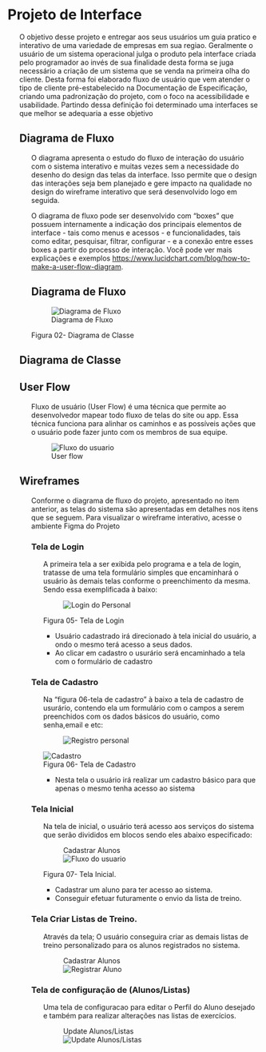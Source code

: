 
# Projeto de Interface
<ol>
O objetivo desse projeto e entregar aos seus usuários um guia pratico e interativo de uma variedade de empresas em sua regiao. Geralmente o usuário de um sistema operacional julga o produto pela interface criada pelo programador ao invés de sua finalidade desta forma se juga necessário a criação de um sistema que se venda na primeira olha do cliente. Desta forma foi elaborado fluxo de usuário que vem atender o tipo de cliente pré-estabelecido na Documentação de Especificação, criando uma padronização do projeto, com o foco na acessibilidade e usabilidade. 
Partindo dessa definição foi determinado uma interfaces se que melhor se adequaria a esse objetivo
 
## Diagrama de Fluxo
<ol>
 
O diagrama apresenta o estudo do fluxo de interação do usuário com o sistema interativo e  muitas vezes sem a necessidade do desenho do design das telas da interface. Isso permite que o design das interações seja bem planejado e gere impacto na qualidade no design do wireframe interativo que será desenvolvido logo em seguida.

O diagrama de fluxo pode ser desenvolvido com “boxes” que possuem internamente a indicação dos principais elementos de interface - tais como menus e acessos - e funcionalidades, tais como editar, pesquisar, filtrar, configurar - e a conexão entre esses boxes a partir do processo de interação. Você pode ver mais explicações e exemplos https://www.lucidchart.com/blog/how-to-make-a-user-flow-diagram.

## Diagrama de Fluxo
<figure>
  <img src="./img/diagram.svg" alt="Diagrama de Fluxo">
  <figcaption>Diagrama de Fluxo</figcaption>
</figure>

 Figura 02- Diagrama de Classe
 </ol>

## Diagrama de Classe


## User Flow
<ol>
 
Fluxo de usuário (User Flow) é uma técnica que permite ao desenvolvedor mapear todo fluxo de telas do site ou app. Essa técnica funciona para alinhar os caminhos e as possíveis ações que o usuário pode fazer junto com os membros de sua equipe.

<figure>
  <img src="./img/FluxodoUsuario.png" alt="Fluxo do usuario">
  <figcaption>User flow</figcaption>
</figure>

 </ol>

## Wireframes
<ol>
 
 Conforme o diagrama de fluxo do projeto, apresentado no item anterior, as telas do sistema são apresentadas em detalhes nos itens que se seguem. Para visualizar o wireframe interativo, acesse o ambiente Figma do Projeto
 
 ### Tela de Login
  <ol>
 
   A primeira tela a ser exibida pelo programa e a tela de login, tratasse de uma tela formulário simples que encaminhará o usuário às demais telas conforme o preenchimento da mesma. Sendo essa exemplificada à baixo:
   
   <figure>
    <img src="./img/loginPersonal.jpg" alt="Login do Personal">
   </figure>


   Figura 05- Tela de Login
   * Usuário cadastrado irá direcionado à tela inicial do usuário, a ondo o mesmo terá acesso a seus dados. 
   * Ao clicar em cadastro o usurário será encaminhado a tela com o formulário de cadastro
 </ol>
  
  ### Tela de Cadastro
  <ol>
  Na “figura 06-tela de cadastro” à baixo a tela de cadastro de usurário, contendo ela um formulário com o campos a serem preenchidos com os dados básicos do usuário, como senha,email e etc: 
   
  <figure>
    <img src="./img/registroPersonal.jpg" alt="Registro personal">
    
</figure>
 
![Cadastro](https://user-images.githubusercontent.com/81540139/160947356-b0ab43c2-4ba1-4db0-bcdf-cca335e8fddb.png)  
   Figura 06- Tela de Cadastro
   * Nesta tela o usuário irá realizar um cadastro básico para que apenas o mesmo tenha acesso ao sistema 
 </ol>
 
 ### Tela Inicial
 <ol>
  Na tela de inicial, o usuário terá acesso aos serviços do sistema que serão divididos em blocos sendo eles abaixo especificado:
  
<figure>
    <figcaption>Cadastrar Alunos</figcaption>
    <img src="./img/regALUNO.jpg" alt="Fluxo do usuario">
</figure>
 
  Figura 07- Tela Inicial.
  * Cadastrar um aluno para ter acesso ao sistema.
  * Conseguir efetuar futuramente o envio da lista de treino.
 </ol>
 
 ### Tela Criar Listas de Treino.
 <ol>
  
  Através da tela;
  O usuário conseguira criar as demais listas de treino personalizado para os alunos registrados no sistema.
  
<figure>
    <figcaption>Cadastrar Alunos</figcaption>
    <img src="./img/lista.jpg" alt="Registrar Aluno">
</figure>
 </ol>
 
 ### Tela de configuração de (Alunos/Listas)

 <ol>
  Uma tela de configuracao para editar o Perfil do Aluno 
  desejado e também para realizar alterações nas listas de 
  exercícios.
<figure>
    <figcaption>Update Alunos/Listas</figcaption>
    <img src="./img/CompListaAluno.jpg" alt="Update Alunos/Listas">
</figure>
  </ol>
 </ol>

